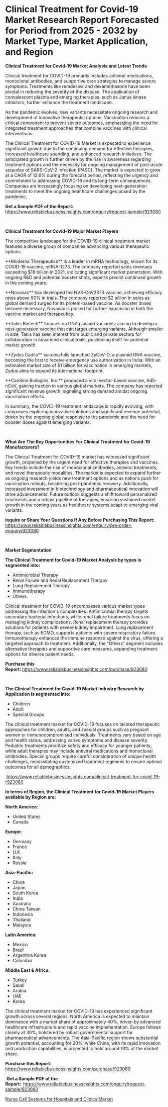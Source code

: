 <p><h1>Clinical Treatment for Covid-19 Market Research Report Forecasted for Period from 2025 -  2032 by Market Type, Market Application, and Region</h1></p><p><strong>Clinical Treatment for Covid-19 Market Analysis and Latest Trends</strong></p>
<p><p>Clinical treatment for COVID-19 primarily includes antiviral medications, monoclonal antibodies, and supportive care strategies to manage severe symptoms. Treatments like remdesivir and dexamethasone have been pivotal in reducing the severity of the disease. The application of convalescent plasma and emerging therapies, such as Janus kinase inhibitors, further enhance the treatment landscape. </p><p>As the pandemic evolves, new variants necessitate ongoing research and development of innovative therapeutic options. Vaccination remains a critical component to prevent severe outcomes, emphasizing the need for integrated treatment approaches that combine vaccines with clinical interventions.</p><p>The Clinical Treatment for COVID-19 Market is expected to experience significant growth due to the continuing demand for effective therapies, increased healthcare spending, and enhanced research initiatives. The anticipated growth is further driven by the rise in awareness regarding treatment options and the necessity for ongoing management of post-acute sequelae of SARS-CoV-2 infection (PASC). The market is expected to grow at a CAGR of 12.6% during the forecast period, reflecting the urgency and commitment to addressing COVID-19 and its long-term consequences. Companies are increasingly focusing on developing next-generation treatments to meet the ongoing healthcare challenges posed by the pandemic.</p></p>
<p><strong>Get a Sample PDF of the Report:&nbsp;</strong> <a href="https://www.reliablebusinessinsights.com/enquiry/request-sample/923080?utm_campaign=3051&utm_medium=2&utm_source=Github&utm_content=ia&utm_term=05032025&utm_id=clinical-treatment-for-covid-19">https://www.reliablebusinessinsights.com/enquiry/request-sample/923080</a></p>
<p>&nbsp;</p>
<p><strong>Clinical Treatment for Covid-19 Major Market Players</strong></p>
<p><p>The competitive landscape for the COVID-19 clinical treatment market features a diverse group of companies advancing various therapeutic options. </p><p>**Moderna Therapeutics** is a leader in mRNA technology, known for its COVID-19 vaccine, mRNA-1273. The company reported sales revenues exceeding $18 billion in 2021, indicating significant market penetration. With ongoing R&D and potential booster shots, experts predict continued growth in the coming years.</p><p>**Novavax** has developed the NVX-CoV2373 vaccine, achieving efficacy rates above 90% in trials. The company reported $2 billion in sales as global demand surged for its protein-based vaccine. As booster doses become necessary, Novavax is poised for further expansion in both the vaccine market and therapeutics.</p><p>**Takis Biotech** focuses on DNA plasmid vaccines, aiming to develop a next-generation vaccine that can target emerging variants. Although smaller in size, Takis has seen interest from public and private sectors for collaboration in advanced clinical trials, positioning itself for potential market growth.</p><p>**Zydus Cadila** successfully launched ZyCoV-D, a plasmid DNA vaccine, becoming the first to receive emergency use authorization in India. With an estimated market size of $1 billion for vaccination in emerging markets, Zydus aims to expand its international footprint.</p><p>**CanSino Biologics, Inc.** produced a viral vector-based vaccine, Ad5-nCoV, gaining traction in various global markets. The company has reported significant revenue growth, signaling strong demand amidst ongoing vaccination efforts.</p><p>In summary, the COVID-19 treatment landscape is rapidly evolving, with companies exploring innovative solutions and significant revenue potential, driven by the ongoing global response to the pandemic and the need for booster doses against emerging variants.</p></p>
<p>&nbsp;</p>
<p><strong>What Are The Key Opportunities For Clinical Treatment for Covid-19 Manufacturers?</strong></p>
<p><p>The Clinical Treatment for COVID-19 market has witnessed significant growth, propelled by the urgent need for effective therapies and vaccines. Key trends include the rise of monoclonal antibodies, antiviral treatments, and novel therapeutic modalities. The market is expected to expand further as ongoing research yields new treatment options and as nations push for vaccination rollouts, bolstering post-pandemic recovery. Additionally, increased investment in biotechnology and pharmaceutical innovation will drive advancements. Future outlook suggests a shift toward personalized treatments and a robust pipeline of therapies, ensuring sustained market growth in the coming years as healthcare systems adapt to emerging viral variants.</p></p>
<p><strong>Inquire or Share Your Questions If Any Before Purchasing This Report:</strong> <a href="https://www.reliablebusinessinsights.com/enquiry/pre-order-enquiry/923080?utm_campaign=3051&utm_medium=2&utm_source=Github&utm_content=ia&utm_term=05032025&utm_id=clinical-treatment-for-covid-19">https://www.reliablebusinessinsights.com/enquiry/pre-order-enquiry/923080</a></p>
<p>&nbsp;</p>
<p><strong>Market Segmentation</strong></p>
<p><strong>The Clinical Treatment for Covid-19 Market Analysis by types is segmented into:</strong></p>
<p><ul><li>Antimicrobial Therapy</li><li>Renal Failure and Renal Replacement Therapy</li><li>Lung Replacement Therapy</li><li>Immunotherapy</li><li>Others</li></ul></p>
<p><p>Clinical treatment for COVID-19 encompasses various market types addressing the infection's complexities. Antimicrobial therapy targets secondary bacterial infections, while renal failure treatments focus on managing kidney complications. Renal replacement therapy provides solutions for patients with severe kidney impairment. Lung replacement therapy, such as ECMO, supports patients with severe respiratory failure. Immunotherapy enhances the immune response against the virus, offering a targeted approach to treatment. Additionally, the "Others" segment includes alternative therapies and supportive care measures, expanding treatment options for diverse patient needs.</p></p>
<p><strong>Purchase this Report:&nbsp;</strong><a href="https://www.reliablebusinessinsights.com/purchase/923080?utm_campaign=3051&utm_medium=2&utm_source=Github&utm_content=ia&utm_term=05032025&utm_id=clinical-treatment-for-covid-19">https://www.reliablebusinessinsights.com/purchase/923080</a></p>
<p>&nbsp;</p>
<p><strong>The Clinical Treatment for Covid-19 Market Industry Research by Application is segmented into:</strong></p>
<p><ul><li>Children</li><li>Adult</li><li>Special Groups</li></ul></p>
<p><p>The clinical treatment market for COVID-19 focuses on tailored therapeutic approaches for children, adults, and special groups such as pregnant women or immunocompromised individuals. Treatments vary based on age and health status, addressing varied symptoms and disease severity. Pediatric treatments prioritize safety and efficacy for younger patients, while adult therapies may include antiviral medications and monoclonal antibodies. Special groups require careful consideration of unique health challenges, necessitating customized treatment regimens to ensure optimal outcomes for all demographics.</p></p>
<p><a href="https://www.reliablebusinessinsights.com/clinical-treatment-for-covid-19-r923080?utm_campaign=3051&utm_medium=2&utm_source=Github&utm_content=ia&utm_term=05032025&utm_id=clinical-treatment-for-covid-19">&nbsp;https://www.reliablebusinessinsights.com/clinical-treatment-for-covid-19-r923080</a></p>
<p><strong>In terms of Region, the Clinical Treatment for Covid-19 Market Players available by Region are:</strong></p>
<p>
    <p> <strong> North America: </strong>
        <ul>
            <li>United States</li>
            <li>Canada</li>
        </ul>
        </p> 
    <p> <strong> Europe: </strong>
        <ul>
            <li>Germany</li>
            <li>France</li>
            <li>U.K.</li>
            <li>Italy</li>
            <li>Russia</li>
        </ul>
        </p> 
    <p> <strong> Asia-Pacific: </strong>
        <ul>
            <li>China</li>
            <li>Japan</li>
            <li>South Korea</li>
            <li>India</li>
            <li>Australia</li>
            <li>China Taiwan</li>
            <li>Indonesia</li>
            <li>Thailand</li>
            <li>Malaysia</li>
        </ul>
        </p> 
    <p> <strong> Latin America: </strong>
        <ul>
            <li>Mexico</li>
            <li>Brazil</li>
            <li>Argentina Korea</li>
            <li>Colombia</li>
        </ul>
        </p> 
    <p> <strong> Middle East & Africa: </strong>
        <ul>
            <li>Turkey</li>
            <li>Saudi</li>
            <li>Arabia</li>
            <li>UAE</li>
            <li>Korea</li>
        </ul>
    </p>
    </p>
<p><p>The clinical treatment market for COVID-19 has experienced significant growth across several regions. North America is expected to maintain dominance with a market share of approximately 40%, driven by advanced healthcare infrastructure and rapid vaccine implementation. Europe follows closely at 30%, bolstered by robust governmental support for pharmaceutical advancements. The Asia-Pacific region shows substantial growth potential, accounting for 20%, while China, with its rapid innovation and production capabilities, is projected to hold around 10% of the market share.</p></p>
<p><strong>Purchase this Report: </strong><a href="https://www.reliablebusinessinsights.com/purchase/923080?utm_campaign=3051&utm_medium=2&utm_source=Github&utm_content=ia&utm_term=05032025&utm_id=clinical-treatment-for-covid-19">https://www.reliablebusinessinsights.com/purchase/923080</a></p>
<p>&nbsp;<strong>Get a Sample PDF of the Report:&nbsp;&nbsp;</strong><a href="https://www.reliablebusinessinsights.com/enquiry/request-sample/923080?utm_campaign=3051&utm_medium=2&utm_source=Github&utm_content=ia&utm_term=05032025&utm_id=clinical-treatment-for-covid-19">https://www.reliablebusinessinsights.com/enquiry/request-sample/923080</a></p>
<p><strong></strong></p>
<p><p><a href="https://github.com/curinbucan9/Market-Research-Report-List-1/blob/main/nurse-call-systems-for-hospitals-and-clinics-market.md?utm_campaign=3051&utm_medium=2&utm_source=Github&utm_content=ia&utm_term=05032025&utm_id=clinical-treatment-for-covid-19">Nurse Call Systems for Hospitals and Clinics Market</a></p></p>